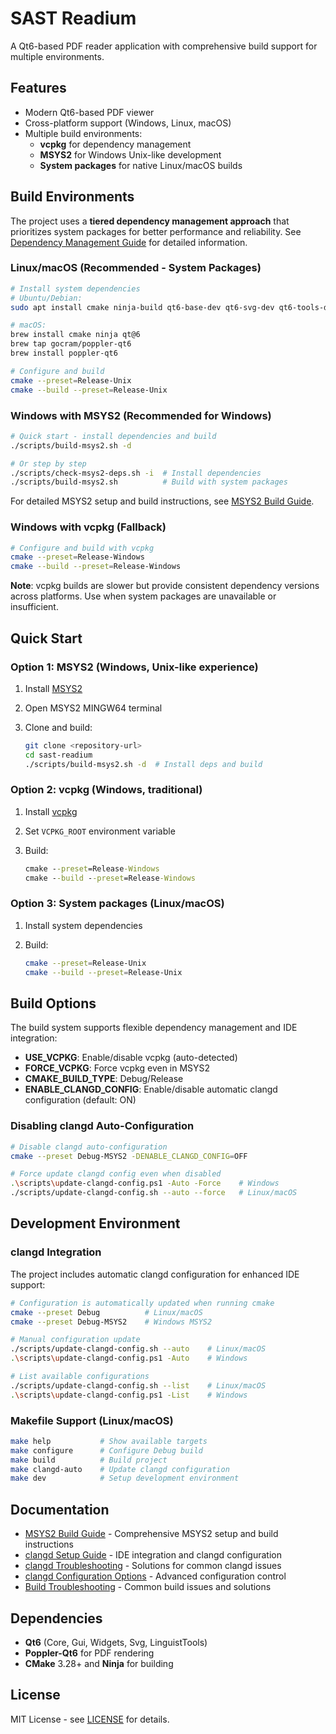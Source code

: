 # SAST Readium

A Qt6-based PDF reader application with comprehensive build support for multiple environments.

## Features

- Modern Qt6-based PDF viewer
- Cross-platform support (Windows, Linux, macOS)
- Multiple build environments:
  - **vcpkg** for dependency management
  - **MSYS2** for Windows Unix-like development
  - **System packages** for native Linux/macOS builds

## Build Environments

The project uses a **tiered dependency management approach** that prioritizes system packages for better performance and reliability. See [Dependency Management Guide](docs/DEPENDENCY_MANAGEMENT.md) for detailed information.

### Linux/macOS (Recommended - System Packages)

```bash
# Install system dependencies
# Ubuntu/Debian:
sudo apt install cmake ninja-build qt6-base-dev qt6-svg-dev qt6-tools-dev libpoppler-qt6-dev

# macOS:
brew install cmake ninja qt@6
brew tap gocram/poppler-qt6
brew install poppler-qt6

# Configure and build
cmake --preset=Release-Unix
cmake --build --preset=Release-Unix
```

### Windows with MSYS2 (Recommended for Windows)

```bash
# Quick start - install dependencies and build
./scripts/build-msys2.sh -d

# Or step by step
./scripts/check-msys2-deps.sh -i  # Install dependencies
./scripts/build-msys2.sh          # Build with system packages
```

For detailed MSYS2 setup and build instructions, see [MSYS2 Build Guide](docs/MSYS2-BUILD.md).

### Windows with vcpkg (Fallback)

```bash
# Configure and build with vcpkg
cmake --preset=Release-Windows
cmake --build --preset=Release-Windows
```

**Note**: vcpkg builds are slower but provide consistent dependency versions across platforms. Use when system packages are unavailable or insufficient.

## Quick Start

### Option 1: MSYS2 (Windows, Unix-like experience)

1. Install [MSYS2](https://www.msys2.org/)
2. Open MSYS2 MINGW64 terminal
3. Clone and build:

   ```bash
   git clone <repository-url>
   cd sast-readium
   ./scripts/build-msys2.sh -d  # Install deps and build
   ```

### Option 2: vcpkg (Windows, traditional)

1. Install [vcpkg](https://vcpkg.io/)
2. Set `VCPKG_ROOT` environment variable
3. Build:

   ```cmd
   cmake --preset=Release-Windows
   cmake --build --preset=Release-Windows
   ```

### Option 3: System packages (Linux/macOS)

1. Install system dependencies
2. Build:

   ```bash
   cmake --preset=Release-Unix
   cmake --build --preset=Release-Unix
   ```

## Build Options

The build system supports flexible dependency management and IDE integration:

- **USE_VCPKG**: Enable/disable vcpkg (auto-detected)
- **FORCE_VCPKG**: Force vcpkg even in MSYS2
- **CMAKE_BUILD_TYPE**: Debug/Release
- **ENABLE_CLANGD_CONFIG**: Enable/disable automatic clangd configuration (default: ON)

### Disabling clangd Auto-Configuration

```bash
# Disable clangd auto-configuration
cmake --preset Debug-MSYS2 -DENABLE_CLANGD_CONFIG=OFF

# Force update clangd config even when disabled
.\scripts\update-clangd-config.ps1 -Auto -Force    # Windows
./scripts/update-clangd-config.sh --auto --force   # Linux/macOS
```

## Development Environment

### clangd Integration

The project includes automatic clangd configuration for enhanced IDE support:

```bash
# Configuration is automatically updated when running cmake
cmake --preset Debug          # Linux/macOS
cmake --preset Debug-MSYS2    # Windows MSYS2

# Manual configuration update
./scripts/update-clangd-config.sh --auto    # Linux/macOS
.\scripts\update-clangd-config.ps1 -Auto    # Windows

# List available configurations
./scripts/update-clangd-config.sh --list    # Linux/macOS
.\scripts\update-clangd-config.ps1 -List    # Windows
```

### Makefile Support (Linux/macOS)

```bash
make help           # Show available targets
make configure      # Configure Debug build
make build          # Build project
make clangd-auto    # Update clangd configuration
make dev            # Setup development environment
```

## Documentation

- [MSYS2 Build Guide](docs/MSYS2-BUILD.md) - Comprehensive MSYS2 setup and build instructions
- [clangd Setup Guide](docs/CLANGD-SETUP.md) - IDE integration and clangd configuration
- [clangd Troubleshooting](docs/CLANGD-TROUBLESHOOTING.md) - Solutions for common clangd issues
- [clangd Configuration Options](docs/CLANGD-CONFIG-OPTIONS.md) - Advanced configuration control
- [Build Troubleshooting](docs/MSYS2-BUILD.md#troubleshooting) - Common build issues and solutions

## Dependencies

- **Qt6** (Core, Gui, Widgets, Svg, LinguistTools)
- **Poppler-Qt6** for PDF rendering
- **CMake** 3.28+ and **Ninja** for building

## License

MIT License - see [LICENSE](LICENSE) for details.
